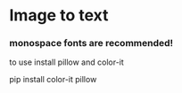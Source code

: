 # Image to text
<h3>monospace fonts are recommended!</h3>
to use install pillow and color-it

pip install color-it pillow
